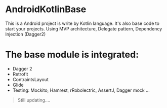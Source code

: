 # AndroidKotlinBase
This is a Android project is write by Kotlin language. It's also base code to start your projects.
Using MVP architecture, Delegate pattern, Dependency Injection (Dagger2)

# The base module is integrated:
 - Dagger 2
 - Retrofit
 - ContraintsLayout
 - Glide
 - Testing: Mockito, Hamrest, rRobolectric, AssertJ, Dagger mock
 ...
 
 > Still updating....
